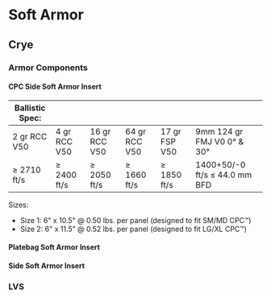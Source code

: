 # Soft Armor

## Crye
### **Armor Components**
#### CPC Side Soft Armor Insert
 
| Ballistic Spec: |                 |                |                |               |                               | 
| -----------     | -----------     | -----------    | -----------    | -----------   | -----------                   |
| 2 gr RCC V50    | 4 gr RCC V50    | 16 gr RCC V50  | 64 gr RCC V50  | 17 gr FSP V50 | 9mm 124 gr FMJ V0 0° & 30°    |
| ≥ 2710 ft/s     | ≥ 2400 ft/s     | ≥ 2050 ft/s    | ≥ 1660 ft/s    | ≥ 1850 ft/s	  | 1400+50/-0 ft/s ≤ 44.0 mm BFD |

Sizes:
  - Size 1: 6" x 10.5" @ 0.50 lbs. per panel (designed to fit SM/MD CPC™)
  - Size 2: 6" x 11.5" @ 0.52 lbs. per panel (designed to fit LG/XL CPC™)
#### Platebag Soft Armor Insert
#### Side Soft Armor Insert
### **LVS**

